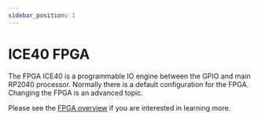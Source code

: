```yaml
---
sidebar_position: 1
---
```


# ICE40 FPGA

The FPGA ICE40 is a programmable IO engine between the GPIO and main RP2040 processor. Normally there is a default configuration for the FPGA. Changing the FPGA is an advanced topic.

Please see the [FPGA overview](/hardware-low-level-details/ice40-fpga/ice40-fpga-overview/) if you are interested in learning more.